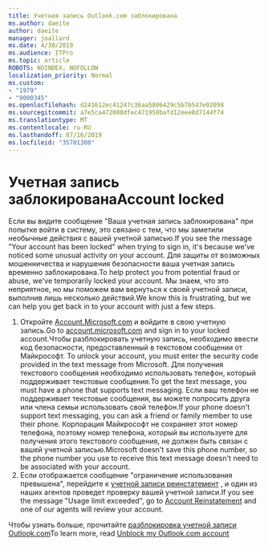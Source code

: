 ```yaml
---
title: Учетная запись Outlook.com заблокирована
ms.author: daeite
author: daeite
manager: joallard
ms.date: 4/30/2019
ms.audience: ITPro
ms.topic: article
ROBOTS: NOINDEX, NOFOLLOW
localization_priority: Normal
ms.custom:
- "1979"
- "9000345"
ms.openlocfilehash: d241612ec41247c36aa5806429c5b7b547e02098
ms.sourcegitcommit: a7e5ca472000dfec471950bafd12eee8d7144f74
ms.translationtype: MT
ms.contentlocale: ru-RU
ms.lasthandoff: 07/16/2019
ms.locfileid: "35701300"
---
```

# <a name="account-locked"></a><span data-ttu-id="cb380-102">Учетная запись заблокирована</span><span class="sxs-lookup"><span data-stu-id="cb380-102">Account locked</span></span>

<span data-ttu-id="cb380-103">Если вы видите сообщение "Ваша учетная запись заблокирована" при попытке войти в систему, это связано с тем, что мы заметили необычные действия с вашей учетной записью.</span><span class="sxs-lookup"><span data-stu-id="cb380-103">If you see the message "Your account has been locked" when trying to sign in, it's because we've noticed some unusual activity on your account.</span></span> <span data-ttu-id="cb380-104">Для защиты от возможных мошенничества и нарушения безопасности ваша учетная запись временно заблокирована.</span><span class="sxs-lookup"><span data-stu-id="cb380-104">To help protect you from potential fraud or abuse, we've temporarily locked your account.</span></span> <span data-ttu-id="cb380-105">Мы знаем, что это неприятное, но мы поможем вам вернуться к своей учетной записи, выполнив лишь несколько действий.</span><span class="sxs-lookup"><span data-stu-id="cb380-105">We know this is frustrating, but we can help you get back in to your account with just a few steps.</span></span>

1. <span data-ttu-id="cb380-106">Откройте [Account.Microsoft.com](https://go.microsoft.com/fwlink/?linkid=2090484) и войдите в свою учетную запись.</span><span class="sxs-lookup"><span data-stu-id="cb380-106">Go to [account.microsoft.com](https://go.microsoft.com/fwlink/?linkid=2090484) and sign in to your locked account.</span></span><span data-ttu-id="cb380-107">Чтобы разблокировать учетную запись, необходимо ввести код безопасности, предоставленный в текстовом сообщении от Майкрософт.</span><span class="sxs-lookup"><span data-stu-id="cb380-107"> To unlock your account, you must enter the security code provided in the text message from Microsoft.</span></span> <span data-ttu-id="cb380-108">Для получения текстового сообщения необходимо использовать телефон, который поддерживает текстовые сообщения.</span><span class="sxs-lookup"><span data-stu-id="cb380-108">To get the text message, you must have a phone that supports text messaging.</span></span> <span data-ttu-id="cb380-109">Если ваш телефон не поддерживает текстовые сообщения, вы можете попросить друга или члена семьи использовать свой телефон.</span><span class="sxs-lookup"><span data-stu-id="cb380-109">If your phone doesn't support text messaging, you can ask a friend or family member to use their phone.</span></span> <span data-ttu-id="cb380-110">Корпорация Майкрософт не сохраняет этот номер телефона, поэтому номер телефона, который вы используете для получения этого текстового сообщения, не должен быть связан с вашей учетной записью.</span><span class="sxs-lookup"><span data-stu-id="cb380-110">Microsoft doesn't save this phone number, so the phone number you use to receive this text message doesn't need to be associated with your account.</span></span>
2. <span data-ttu-id="cb380-111">Если отображается сообщение "ограничение использования превышена", перейдите к [учетной записи реинстатемент](https://go.microsoft.com/fwlink/?linkid=2090483) , и один из наших агентов проведет проверку вашей учетной записи.</span><span class="sxs-lookup"><span data-stu-id="cb380-111">If you see the message "Usage limit exceeded", go to [Account Reinstatement](https://go.microsoft.com/fwlink/?linkid=2090483) and one of our agents will review your account.</span></span>

<span data-ttu-id="cb380-112">Чтобы узнать больше, прочитайте [разблокировка учетной записи Outlook.com](https://support.office.com/article/f4ad2701-d166-4d8b-8a6a-9af2a1f8a4c4?wt.mc_id=Office_Outlook_com_Alchemy)</span><span class="sxs-lookup"><span data-stu-id="cb380-112">To learn more, read [Unblock my Outlook.com account](https://support.office.com/article/f4ad2701-d166-4d8b-8a6a-9af2a1f8a4c4?wt.mc_id=Office_Outlook_com_Alchemy)</span></span> 